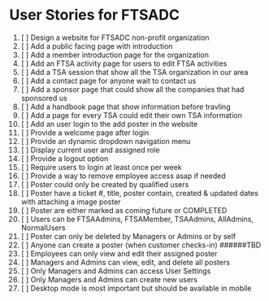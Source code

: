 # User Stories for FTSADC

1. [ ] Design a website for FTSADC non-profit organization 
2. [ ] Add a public facing page with introduction  
3. [ ] Add a member introduction page for the organization
4. [ ] Add an FTSA activity page for users to edit FTSA activities
5. [ ] Add a TSA session that show all the TSA organization in our area
6. [ ] Add a contact page for anyone wait to contact us
7. [ ] Add a sponsor page that could show all the companies that had sponsored us
8. [ ] Add a handbook page that show information before travling
9. [ ] Add a page for every TSA could edit their own TSA information
10. [ ] Add an user login to the add poster in the website
11. [ ] Provide a welcome page after login 
12. [ ] Provide an dynamic dropdown navigation menu
13. [ ] Display current user and assigned role 
14. [ ] Provide a logout option 
15. [ ] Require users to login at least once per week
16. [ ] Provide a way to remove employee access asap if needed 
17. [ ] Poster could only be created by qualified users 
18. [ ] Poster have a ticket #, title, poster contain, created & updated dates with attaching a image poster
19. [ ] Poster are either marked as coming future or COMPLETED 
20. [ ] Users can be FTSAAdmins, FTSAMember, TSAAdmins, AllAdmins, NormalUsers 
21. [ ] Poster can only be deleted by Managers or Admins or by self
22. [ ] Anyone can create a poster (when customer checks-in) ######TBD
23. [ ] Employees can only view and edit their assigned poster  
24. [ ] Managers and Admins can view, edit, and delete all posters 
25. [ ] Only Managers and Admins can access User Settings 
26. [ ] Only Managers and Admins can create new users 
27. [ ] Desktop mode is most important but should be available in mobile 